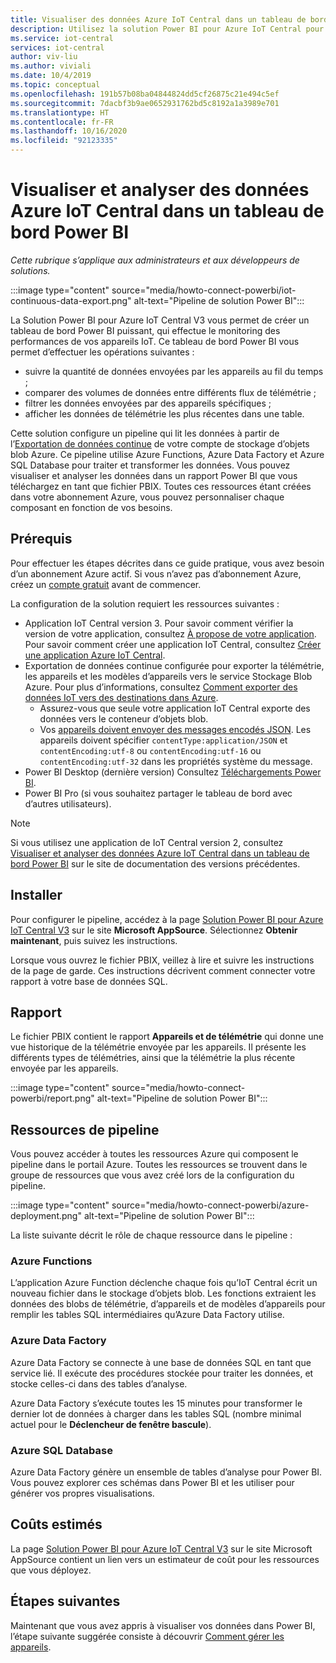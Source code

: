 ```yaml
---
title: Visualiser des données Azure IoT Central dans un tableau de bord Power BI | Microsoft Docs
description: Utilisez la solution Power BI pour Azure IoT Central pour visualiser et analyser vos données IoT Central.
ms.service: iot-central
services: iot-central
author: viv-liu
ms.author: viviali
ms.date: 10/4/2019
ms.topic: conceptual
ms.openlocfilehash: 191b57b08ba04844824dd5cf26875c21e494c5ef
ms.sourcegitcommit: 7dacbf3b9ae0652931762bd5c8192a1a3989e701
ms.translationtype: HT
ms.contentlocale: fr-FR
ms.lasthandoff: 10/16/2020
ms.locfileid: "92123335"
---
```

# <a name="visualize-and-analyze-your-azure-iot-central-data-in-a-power-bi-dashboard"></a>Visualiser et analyser des données Azure IoT Central dans un tableau de bord Power BI

*Cette rubrique s’applique aux administrateurs et aux développeurs de solutions.*

:::image type="content" source="media/howto-connect-powerbi/iot-continuous-data-export.png" alt-text="Pipeline de solution Power BI":::

La Solution Power BI pour Azure IoT Central V3 vous permet de créer un tableau de bord Power BI puissant, qui effectue le monitoring des performances de vos appareils IoT. Ce tableau de bord Power BI vous permet d’effectuer les opérations suivantes :

- suivre la quantité de données envoyées par les appareils au fil du temps ;
- comparer des volumes de données entre différents flux de télémétrie ;
- filtrer les données envoyées par des appareils spécifiques ;
- afficher les données de télémétrie les plus récentes dans une table.

Cette solution configure un pipeline qui lit les données à partir de l’[Exportation de données continue](./howto-export-data.md) de votre compte de stockage d’objets blob Azure. Ce pipeline utilise Azure Functions, Azure Data Factory et Azure SQL Database pour traiter et transformer les données. Vous pouvez visualiser et analyser les données dans un rapport Power BI que vous téléchargez en tant que fichier PBIX. Toutes ces ressources étant créées dans votre abonnement Azure, vous pouvez personnaliser chaque composant en fonction de vos besoins.

## <a name="prerequisites"></a>Prérequis

Pour effectuer les étapes décrites dans ce guide pratique, vous avez besoin d’un abonnement Azure actif. Si vous n’avez pas d’abonnement Azure, créez un [compte gratuit](https://azure.microsoft.com/free/?WT.mc_id=A261C142F) avant de commencer.

La configuration de la solution requiert les ressources suivantes :

- Application IoT Central version 3. Pour savoir comment vérifier la version de votre application, consultez [À propose de votre application](./howto-get-app-info.md). Pour savoir comment créer une application IoT Central, consultez [Créer une application Azure IoT Central](./quick-deploy-iot-central.md).
- Exportation de données continue configurée pour exporter la télémétrie, les appareils et les modèles d’appareils vers le service Stockage Blob Azure. Pour plus d’informations, consultez [Comment exporter des données IoT vers des destinations dans Azure](howto-export-data.md).
  - Assurez-vous que seule votre application IoT Central exporte des données vers le conteneur d’objets blob.
  - Vos [appareils doivent envoyer des messages encodés JSON](../../iot-hub/iot-hub-devguide-messages-d2c.md). Les appareils doivent spécifier `contentType:application/JSON` et `contentEncoding:utf-8` ou `contentEncoding:utf-16` ou `contentEncoding:utf-32` dans les propriétés système du message.
- Power BI Desktop (dernière version) Consultez [Téléchargements Power BI](https://powerbi.microsoft.com/downloads/).
- Power BI Pro (si vous souhaitez partager le tableau de bord avec d’autres utilisateurs).

> [!NOTE]
> Si vous utilisez une application de IoT Central version 2, consultez [Visualiser et analyser des données Azure IoT Central dans un tableau de bord Power BI](/previous-versions/azure/iot-central/core/howto-connect-powerbi) sur le site de documentation des versions précédentes.

## <a name="install"></a>Installer

Pour configurer le pipeline, accédez à la page [Solution Power BI pour Azure IoT Central V3](https://appsource.microsoft.com/product/web-apps/iot-central.power-bi-solution-iot-central) sur le site **Microsoft AppSource**. Sélectionnez **Obtenir maintenant**, puis suivez les instructions.

Lorsque vous ouvrez le fichier PBIX, veillez à lire et suivre les instructions de la page de garde. Ces instructions décrivent comment connecter votre rapport à votre base de données SQL.

## <a name="report"></a>Rapport

Le fichier PBIX contient le rapport **Appareils et de télémétrie** qui donne une vue historique de la télémétrie envoyée par les appareils. Il présente les différents types de télémétries, ainsi que la télémétrie la plus récente envoyée par les appareils.

:::image type="content" source="media/howto-connect-powerbi/report.png" alt-text="Pipeline de solution Power BI":::

## <a name="pipeline-resources"></a>Ressources de pipeline

Vous pouvez accéder à toutes les ressources Azure qui composent le pipeline dans le portail Azure. Toutes les ressources se trouvent dans le groupe de ressources que vous avez créé lors de la configuration du pipeline.

:::image type="content" source="media/howto-connect-powerbi/azure-deployment.png" alt-text="Pipeline de solution Power BI":::

La liste suivante décrit le rôle de chaque ressource dans le pipeline :

### <a name="azure-functions"></a>Azure Functions

L’application Azure Function déclenche chaque fois qu’IoT Central écrit un nouveau fichier dans le stockage d’objets blob. Les fonctions extraient les données des blobs de télémétrie, d’appareils et de modèles d’appareils pour remplir les tables SQL intermédiaires qu’Azure Data Factory utilise.

### <a name="azure-data-factory"></a>Azure Data Factory

Azure Data Factory se connecte à une base de données SQL en tant que service lié. Il exécute des procédures stockée pour traiter les données, et stocke celles-ci dans des tables d’analyse.

Azure Data Factory s’exécute toutes les 15 minutes pour transformer le dernier lot de données à charger dans les tables SQL (nombre minimal actuel pour le **Déclencheur de fenêtre bascule**).

### <a name="azure-sql-database"></a>Azure SQL Database

Azure Data Factory génère un ensemble de tables d’analyse pour Power BI. Vous pouvez explorer ces schémas dans Power BI et les utiliser pour générer vos propres visualisations.

## <a name="estimated-costs"></a>Coûts estimés

La page [Solution Power BI pour Azure IoT Central V3](https://appsource.microsoft.com/product/web-apps/iot-central.power-bi-solution-iot-central) sur le site Microsoft AppSource contient un lien vers un estimateur de coût pour les ressources que vous déployez.

## <a name="next-steps"></a>Étapes suivantes

Maintenant que vous avez appris à visualiser vos données dans Power BI, l’étape suivante suggérée consiste à découvrir [Comment gérer les appareils](howto-manage-devices.md).